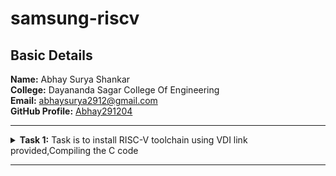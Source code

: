 # samsung-riscv
<h2>Basic Details</h2>
<b>Name:</b> Abhay Surya Shankar
<br>
<b>College:</b> Dayananda Sagar College Of Engineering
<br>
<b>Email:</b> <a href="mailto:abhaysurya2912@gmail.com">abhaysurya2912@gmail.com</a>
<br>
<b>GitHub Profile:</b> <a href="https://github.com/Abhay291204">Abhay291204</a>
<hr>
<!-- Task 1 -->
    <details>
      <p><summary>
      <b>Task 1:</b> Task is to install RISC-V toolchain using VDI link provided,Compiling the C code 
    </summary></p>
    <b>1. Compiling C code</b>
    <br><br>
    <pre><code>
    cd
    gedit num.c
    gcc num.c
    ./a.out</code></pre>
    <br>
    <img src="https://github.com/Abhay291204/samsung-riscv/blob/main/Task%201/cprog_ex1.jpg"  alt=C code>
    <br><br>
    <img src="https://github.com/Abhay291204/samsung-riscv/blob/main/Task%201/cprog_output.jpg"      alt=commands for c compilation>
    <br><br>
    <b>2. Object Dump and O1, Ofast Output</b>
    <br><br>
    <pre><code>
    cat num.c
    riscv64-unknown-elf-gcc -O1 -mabi=lp64 -march=rv64i -o num.o num.c
    ls -ltr num.o
    </code></pre>
    <br>
    <img src="https://github.com/Abhay291204/samsung-riscv/blob/main/Task%201/ass_cmd.jpg"    alt=Commands >
    <br><br>
    <pre><code>riscv64-unknown-elf-objdump -d num.o |less</code></pre>
    <br>
    <img src="https://github.com/Abhay291204/samsung-riscv/blob/main/Task%201/obj_dump.jpg" alt=Object dump>
      <br>
      <br>
      <b>For O1: The number of instructions were 15</b><br><br>
    <img src="https://github.com/Abhay291204/samsung-riscv/blob/main/Task%201/O1_ass.jpg" alt=O1 output>
    <br><br>
    <pre><code>riscv64-unknown-elf-gcc -Ofast -mabi=lp64 -march=rv64i -o num.o num.c</code></pre>
    <br>
      <b>For Ofast: the number of instructions were 12</b>
      <br><br>
    <img src="https://github.com/Abhay291204/samsung-riscv/blob/main/Task%201/fast_ass.jpg"  alt=Ofast output>
    <br><br>
    </details>
<hr>
<!--End of Task 1-->

